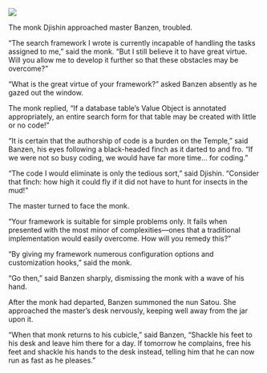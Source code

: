 ![](/pages/case-109/Chained.jpg)

The monk Djishin approached master Banzen, troubled.

“The search framework I wrote is currently incapable of handling the tasks assigned to me,” said the monk.  “But I still believe it to have great virtue.  Will you allow me to develop it further so that these obstacles may be overcome?”

“What is the great virtue of your framework?” asked Banzen absently as he gazed out the window.

The monk replied, “If a database table’s Value Object is annotated appropriately, an entire search form for that table may be created with little or no code!”

“It is certain that the authorship of code is a burden on the Temple,” said Banzen, his eyes following a black-headed finch as it darted to and fro.  “If we were not so busy coding, we would have far more time... for coding.”

“The code I would eliminate is only the tedious sort,” said Djishin.  “Consider that finch: how high it could fly if it did not have to hunt for insects in the mud!”

The master turned to face the monk.

“Your framework is suitable for simple problems only.  It fails when presented with the most minor of complexities—ones that a traditional implementation would easily overcome. How will you remedy this?”

“By giving my framework numerous configuration options and customization hooks,” said the monk.

“Go then,” said Banzen sharply, dismissing the monk with a wave of his hand.

After the monk had departed, Banzen summoned the nun Satou. She approached the master’s desk nervously, keeping well away from the jar upon it.

“When that monk returns to his cubicle,” said Banzen, “Shackle his feet to his desk and leave him there for a day. If tomorrow he complains, free his feet and shackle his hands to the desk instead, telling him that he can now run as fast as he pleases.” 
